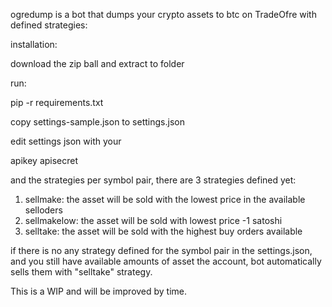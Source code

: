 ogredump is a bot that dumps your crypto assets to btc on TradeOfre with defined strategies:

installation:

download the zip ball and extract to folder

run:

pip -r requirements.txt

copy settings-sample.json to settings.json

edit settings json with your

apikey
apisecret

and the strategies per symbol pair, there are 3 strategies defined yet:

1) sellmake: the asset will be sold with the lowest price in the available selloders
2) sellmakelow: the asset will be sold with lowest price -1 satoshi
3) selltake: the asset will be sold with the highest buy orders available

if there is no any strategy defined for the symbol pair in the settings.json, and you still have available amounts of asset the account, bot automatically sells them with "selltake" strategy.

This is a WIP and will be improved by time.